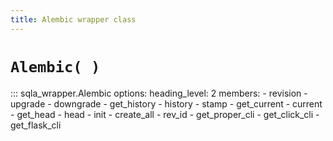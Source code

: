```yaml
---
title: Alembic wrapper class
---
```


# `Alembic( )`

::: sqla_wrapper.Alembic
    options:
        heading_level: 2
        members:
            - revision
            - upgrade
            - downgrade
            - get_history
            - history
            - stamp
            - get_current
            - current
            - get_head
            - head
            - init
            - create_all
            - rev_id
            - get_proper_cli
            - get_click_cli
            - get_flask_cli
